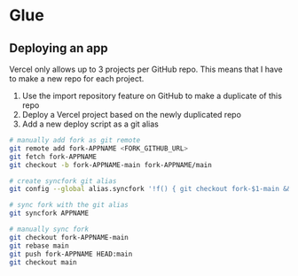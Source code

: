 # Glue

## Deploying an app

Vercel only allows up to 3 projects per GitHub repo. This means that I have to make a new repo for each project.

1. Use the import repository feature on GitHub to make a duplicate of this repo
2. Deploy a Vercel project based on the newly duplicated repo
3. Add a new deploy script as a git alias

```bash
# manually add fork as git remote
git remote add fork-APPNAME <FORK_GITHUB_URL>
git fetch fork-APPNAME
git checkout -b fork-APPNAME-main fork-APPNAME/main

# create syncfork git alias
git config --global alias.syncfork '!f() { git checkout fork-$1-main && git rebase main && git push fork-$1 HEAD:main -f && git checkout main; }; f'

# sync fork with the git alias
git syncfork APPNAME

# manually sync fork
git checkout fork-APPNAME-main
git rebase main
git push fork-APPNAME HEAD:main
git checkout main
```
